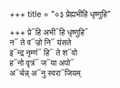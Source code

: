 +++
title = "०३ प्रेह्यभीहि धृष्णुहि"

+++
प्रे᳓हि अभी᳓हि धृष्णुहि᳓  
न᳓ ते व᳓ज्रो नि᳓ यंसते  
इ᳓न्द्र नृम्णं᳓ हि᳓ ते श᳓वो  
ह᳓नो वृत्रं᳓ ज᳓या अपो᳓  
अ᳓र्चन्न् अ᳓नु स्वरा᳓जियम्